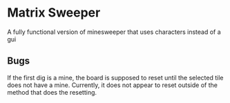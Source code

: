 # Matrix Sweeper
A fully functional version of minesweeper that uses characters instead of a gui
## Bugs
If the first dig is a mine, the board is supposed to reset until the selected tile does not have a mine.
Currently, it does not appear to reset outside of the method that does the resetting.
